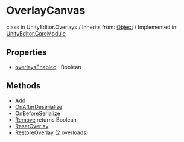 # OverlayCanvas
class in UnityEditor.Overlays
 / Inherits from: <a href="https://docs.unity3d.com/6000.0/Documentation/ScriptReference/Object.html">Object</a> / Implemented in: <a href="https://docs.unity3d.com/6000.0/Documentation/ScriptReference/UnityEditor.CoreModule.html">UnityEditor.CoreModule</a>

## Properties
- <a href="https://docs.unity3d.com/6000.0/Documentation/ScriptReference/OverlayCanvas-overlaysEnabled.html">overlaysEnabled</a> : Boolean

## Methods
- <a href="https://docs.unity3d.com/6000.0/Documentation/ScriptReference/OverlayCanvas.Add.html">Add</a>
- <a href="https://docs.unity3d.com/6000.0/Documentation/ScriptReference/OverlayCanvas.OnAfterDeserialize.html">OnAfterDeserialize</a>
- <a href="https://docs.unity3d.com/6000.0/Documentation/ScriptReference/OverlayCanvas.OnBeforeSerialize.html">OnBeforeSerialize</a>
- <a href="https://docs.unity3d.com/6000.0/Documentation/ScriptReference/OverlayCanvas.Remove.html">Remove</a> returns Boolean
- <a href="https://docs.unity3d.com/6000.0/Documentation/ScriptReference/OverlayCanvas.ResetOverlay.html">ResetOverlay</a>
- <a href="https://docs.unity3d.com/6000.0/Documentation/ScriptReference/OverlayCanvas.RestoreOverlay.html">RestoreOverlay</a> (2 overloads)
